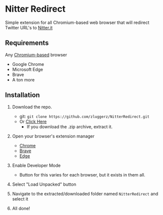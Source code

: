 # Nitter Redirect

Simple extension for all Chromium-based web browser that will redirect Twitter URL's to [Nitter.it](https://nitter.it/)

## Requirements
Any [Chromium-based](https://www.chromium.org/chromium-projects/) browser
- Google Chrome
- Microsoft Edge
- Brave
- A ton more

## Installation

1. Download the repo.
    - git: `git clone https://github.com/zluggerz/NitterRedirect.git`
    - Or [Click Here](https://github.com/zluggerz/NitterRedirect/archive/refs/heads/main.zip)
        - If you download the .zip archive, extract it.

2. Open your browser's extension manager
    - [Chrome](chrome://extensions)
    - [Brave](brave://extensions)
    - [Edge](edge://extensions)

3. Enable Developer Mode
    - Button for this varies for each browser, but it exists in them all.

4. Select "Load Unpacked" button

5. Navigate to the extracted/downloaded folder named `NitterRedirect` and select it

6. All done!